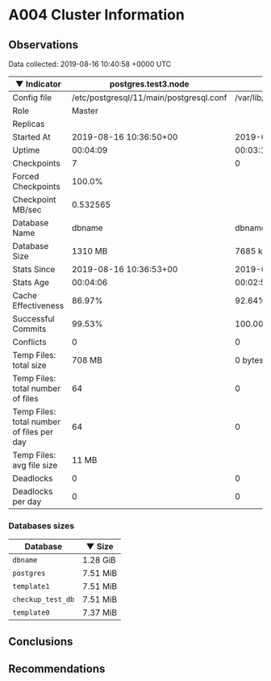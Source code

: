 # A004 Cluster Information #

## Observations ##
Data collected: 2019-08-16 10:40:58 +0000 UTC  

|&#9660;&nbsp;Indicator | postgres.test3.node | postgres.test1.node | postgres.test2.node |
|--------|-------|-------- |-------- |
|Config file |/etc/postgresql/11/main/postgresql.conf|/var/lib/postgresql/11/data1/postgresql.conf|/var/lib/postgresql/11/data2/postgresql.conf|
|Role |Master|<no value>|<no value>|
|Replicas ||<no value>|<no value>|
|Started At |2019-08-16&nbsp;10:36:50+00|2019-08-16 10:36:58+00|2019-08-16 10:37:04+00|
|Uptime |00:04:09|00:03:12|00:03:25|
|Checkpoints |7|0|0|
|Forced Checkpoints |100.0%|<no value>|<no value>|
|Checkpoint MB/sec |0.532565|<no value>|<no value>|
|Database Name |dbname|dbname|dbname|
|Database Size |1310&nbsp;MB|7685 kB|7701 kB|
|Stats Since |2019-08-16&nbsp;10:36:53+00|2019-08-16 10:37:12+00|2019-08-16 10:37:12+00|
|Stats Age |00:04:06|00:02:57|00:03:17|
|Cache Effectiveness |86.97%|92.64%|92.64%|
|Successful Commits |99.53%|100.00%|100.00%|
|Conflicts |0|0|0|
|Temp Files: total size |708&nbsp;MB|0 bytes|0 bytes|
|Temp Files: total number of files |64|0|0|
|Temp Files: total number of files per day |64|0|0|
|Temp Files: avg file size |11&nbsp;MB|<no value>|<no value>|
|Deadlocks |0|0|0|
|Deadlocks per day |0|0|0|


### Databases sizes ###

| Database | &#9660;&nbsp;Size |
|----------|--------|
| `dbname` | 1.28&nbsp;GiB |
| `postgres` | 7.51&nbsp;MiB |
| `template1` | 7.51&nbsp;MiB |
| `checkup_test_db` | 7.51&nbsp;MiB |
| `template0` | 7.37&nbsp;MiB |


## Conclusions ##


## Recommendations ##

